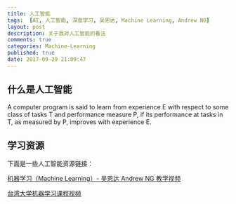 ```yaml
---
title: 人工智能
tags:  [AI, 人工智能, 深度学习, 吴恩达, Machine Learning, Andrew NG]
layout: post
description: 关于我对人工智能的看法
comments: true
categories: Machine-Learning
published: true
date: 2017-09-29 21:09:47
---
```


## 什么是人工智能

A computer program is said to learn from experience E with respect to some class of tasks T and performance measure P, if its performance at tasks in T, as measured by P, improves with experience E.

## 学习资源

下面是一些人工智能资源链接：

[机器学习（Machine Learning）- 吴恩达 Andrew NG 教学视频](https://www.bilibili.com/video/av9912938/#page=1)

[台湾大学机器学习课程视频](http://speech.ee.ntu.edu.tw/~tlkagk/courses.html)